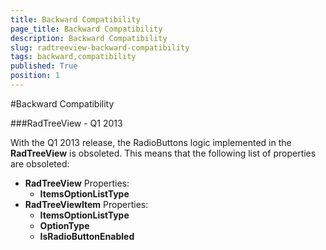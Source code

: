 ```yaml
---
title: Backward Compatibility
page_title: Backward Compatibility
description: Backward Compatibility
slug: radtreeview-backward-compatibility
tags: backward,compatibility
published: True
position: 1
---
```


#Backward Compatibility

###RadTreeView - Q1 2013

With the Q1 2013 release, the RadioButtons logic implemented in the __RadTreeView__ is obsoleted. This means that the following list of properties are obsoleted:

* __RadTreeView__ Properties:
	* __ItemsOptionListType__
* __RadTreeViewItem__ Properties:
	* __ItemsOptionListType__
	* __OptionType__
	* __IsRadioButtonEnabled__